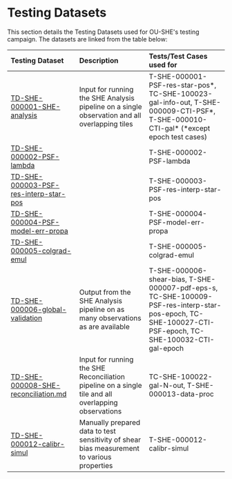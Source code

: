 # Testing Datasets

This section details the Testing Datasets used for OU-SHE's testing campaign. The datasets are linked from the table below:

|  **Testing Dataset**       | **Description**                                                     | **Tests/Test Cases used for** |
| :------------------------- | :------------------------------------------------------------------ | :---------------------------- |
| [TD-SHE-000001-SHE-analysis](TD-SHE-000001-SHE-analysis.html) | Input for running the SHE Analysis pipeline on a single observation and all overlapping tiles | T-SHE-000001-PSF-res-star-pos\*, TC-SHE-100023-gal-info-out, T-SHE-000009-CTI-PSF\*, T-SHE-000010-CTI-gal\* (\*except epoch test cases) | 
| [TD-SHE-000002-PSF-lambda](TD-SHE-000002-PSF-lambda.html) |  | T-SHE-000002-PSF-lambda | 
| [TD-SHE-000003-PSF-res-interp-star-pos](TD-SHE-000003-PSF-res-interp-star-pos.html) |  | T-SHE-000003-PSF-res-interp-star-pos | 
| [TD-SHE-000004-PSF-model-err-propa](TD-SHE-000004-PSF-model-err-propa.html) |  | T-SHE-000004-PSF-model-err-propa | 
| [TD-SHE-000005-colgrad-emul](TD-SHE-000005-colgrad-emul.html) |  | T-SHE-000005-colgrad-emul | 
| [TD-SHE-000006-global-validation](TD-SHE-000006-global-validation.html) | Output from the SHE Analysis pipeline on as many observations as are available | T-SHE-000006-shear-bias, T-SHE-000007-pdf-eps-s, TC-SHE-100009-PSF-res-interp-star-pos-epoch, TC-SHE-100027-CTI-PSF-epoch, TC-SHE-100032-CTI-gal-epoch |
| [TD-SHE-000008-SHE-reconciliation.md](TD-SHE-000008-SHE-reconciliation.md.html) | Input for running the SHE Reconciliation pipeline on a single tile and all overlapping observations | TC-SHE-100022-gal-N-out, T-SHE-000013-data-proc | 
| [TD-SHE-000012-calibr-simul](TD-SHE-000012-calibr-simul.html) | Manually prepared data to test sensitivity of shear bias measurement to various properties | T-SHE-000012-calibr-simul | 
